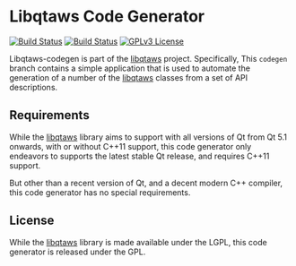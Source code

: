 # Libqtaws Code Generator
[![Build Status](https://img.shields.io/travis/pcolby/libqtaws/codegen.svg "Linux (Travis CI)")](https://travis-ci.org/pcolby/libqtaws)
[![Build Status](https://img.shields.io/appveyor/ci/pcolby/libqtaws/codegen.svg "Windows (AppVeyor)")](https://ci.appveyor.com/project/pcolby/libqtaws)
[![GPLv3 License](http://img.shields.io/badge/license-LGPLv3-blue.svg)](https://www.gnu.org/licenses/gpl.html)

Libqtaws-codegen is part of the [libqtaws] project.  Specifically, This
`codegen` branch contains a simple application that is used to automate the
generation of a number of the [libqtaws] classes from a set of API descriptions.

## Requirements

While the [libqtaws] library aims to support with all versions of Qt from Qt
5.1 onwards, with or without C++11 support, this code generator only endeavors
to supports the latest stable Qt release, and requires C++11 support.

But other than a recent version of Qt, and a decent modern C++ compiler, this
code generator has no special requirements.

## License

While the [libqtaws] library is made available under the LGPL, this code
generator is released under the GPL.

[libqtaws]: https://github.com/pcolby/libqtaws
